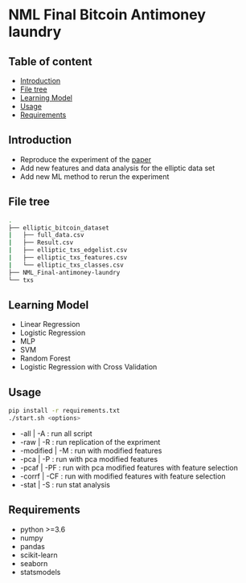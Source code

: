 # NML Final Bitcoin Antimoney laundry

## Table of content
- [Introduction](#introduction)
- [File tree](#file-tree)
- [Learning Model](#learning-model)
- [Usage](#usage)
- [Requirements](#requirements)

## Introduction
- Reproduce the experiment of the [paper](https://arxiv.org/abs/1908.02591)
- Add new features and data analysis for the elliptic data set
- Add new ML method to rerun the experiment

## File tree
```bash
.
├── elliptic_bitcoin_dataset
|   ├── full_data.csv
|   ├── Result.csv
|   ├── elliptic_txs_edgelist.csv
|   ├── elliptic_txs_features.csv
|   └── elliptic_txs_classes.csv
├── NML_Final-antimoney-laundry
└── txs
```
## Learning Model
- Linear Regression
- Logistic Regression
- MLP
- SVM
- Random Forest
- Logistic Regression with Cross Validation

## Usage

```bash
pip install -r requirements.txt
./start.sh <options>
```
* -all | -A : run all script
* -raw | -R : run replication of the expriment
* -modified | -M : run with modified features
* -pca | -P : run with pca modified features
* -pcaf | -PF : run with pca modified features with feature selection
* -corrf | -CF : run with modified features with feature selection
* -stat | -S : run stat analysis


Requirements
-----------------------------
- python >=3.6
- numpy
- pandas
- scikit-learn
- seaborn
- statsmodels



